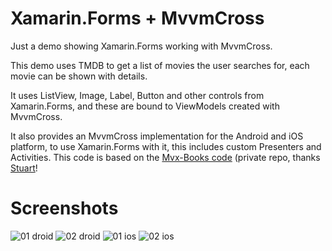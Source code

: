 Xamarin.Forms + MvvmCross
=============

Just a demo showing Xamarin.Forms working with MvvmCross.

This demo uses TMDB to get a list of movies the user searches for, each movie can be shown with details.

It uses ListView, Image, Label, Button and other controls from Xamarin.Forms, and these are bound to ViewModels created with MvvmCross.

It also provides an MvvmCross implementation for the Android and iOS platform, to use Xamarin.Forms with it, this includes  custom Presenters and Activities. This code is based on the [Mvx-Books code](https://github.com/xamarin/quickui-beta/tree/master/Mvx-Books) (private repo, thanks [Stuart](https://github.com/slodge)!

Screenshots
===========

![01 droid](https://raw.githubusercontent.com/Cheesebaron/Xam.Forms.Mvx/master/Screenshots/01d.main.png)
![02 droid](https://raw.githubusercontent.com/Cheesebaron/Xam.Forms.Mvx/master/Screenshots/02d.detail.png)
![01 ios](https://raw.githubusercontent.com/Cheesebaron/Xam.Forms.Mvx/master/Screenshots/01i.main.png)
![02 ios](https://raw.githubusercontent.com/Cheesebaron/Xam.Forms.Mvx/master/Screenshots/02i.detail.png)
